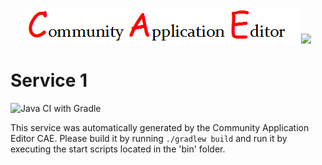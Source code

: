 <p align="center">
  <img src="https://github.com/PhilCAEOrg2/microservice-352/blob/master/img/logo.png" />
  <img src="https://raw.githubusercontent.com/rwth-acis/las2peer/master/img/logo/bitmap/las2peer-logo-128x128.png" />
</p>

Service 1
===================
![Java CI with Gradle](https://github.com/PhilCAEOrg2/microservice-352/workflows/Java%20CI%20with%20Gradle/badge.svg?branch=master)

This service was automatically generated by the Community Application Editor CAE. Please build it by running `./gradlew build` and run it by executing the start scripts located in the 'bin' folder.
